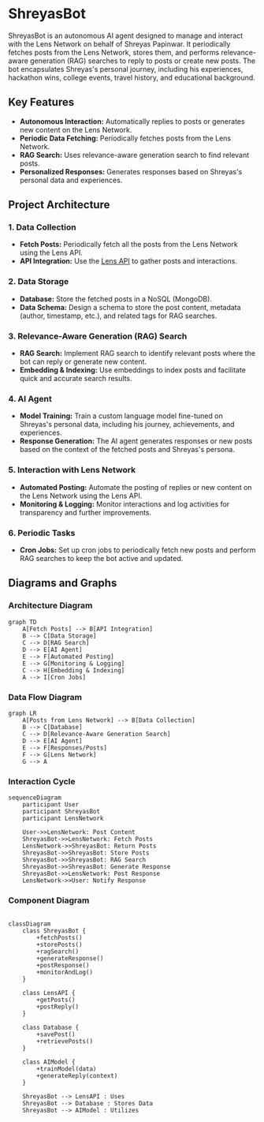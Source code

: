 # ShreyasBot  
  
ShreyasBot is an autonomous AI agent designed to manage and interact with the Lens Network on behalf of Shreyas Papinwar. It periodically fetches posts from the Lens Network, stores them, and performs relevance-aware generation (RAG) searches to reply to posts or create new posts. The bot encapsulates Shreyas's personal journey, including his experiences, hackathon wins, college events, travel history, and educational background.  
  
## Key Features  
- **Autonomous Interaction:** Automatically replies to posts or generates new content on the Lens Network.  
- **Periodic Data Fetching:** Periodically fetches posts from the Lens Network.  
- **RAG Search:** Uses relevance-aware generation search to find relevant posts.  
- **Personalized Responses:** Generates responses based on Shreyas's personal data and experiences.  
  
## Project Architecture  
  
### 1. Data Collection  
- **Fetch Posts:** Periodically fetch all the posts from the Lens Network using the Lens API.  
- **API Integration:** Use the [Lens API](https://dev-preview.lens.xyz/docs/getting-started) to gather posts and interactions.  
  
### 2. Data Storage  
- **Database:** Store the fetched posts in a NoSQL (MongoDB).  
- **Data Schema:** Design a schema to store the post content, metadata (author, timestamp, etc.), and related tags for RAG searches.  
  
### 3. Relevance-Aware Generation (RAG) Search  
- **RAG Search:** Implement RAG search to identify relevant posts where the bot can reply or generate new content.  
- **Embedding & Indexing:** Use embeddings to index posts and facilitate quick and accurate search results.  
  
### 4. AI Agent  
- **Model Training:** Train a custom language model fine-tuned on Shreyas's personal data, including his journey, achievements, and experiences.  
- **Response Generation:** The AI agent generates responses or new posts based on the context of the fetched posts and Shreyas's persona.  
  
### 5. Interaction with Lens Network  
- **Automated Posting:** Automate the posting of replies or new content on the Lens Network using the Lens API.  
- **Monitoring & Logging:** Monitor interactions and log activities for transparency and further improvements.  
  
### 6. Periodic Tasks  
- **Cron Jobs:** Set up cron jobs to periodically fetch new posts and perform RAG searches to keep the bot active and updated.  
  
## Diagrams and Graphs  
  
### Architecture Diagram  
  
```mermaid  
graph TD  
    A[Fetch Posts] --> B[API Integration]  
    B --> C[Data Storage]  
    C --> D[RAG Search]  
    D --> E[AI Agent]  
    E --> F[Automated Posting]  
    E --> G[Monitoring & Logging]  
    C --> H[Embedding & Indexing]  
    A --> I[Cron Jobs]
```

### Data Flow Diagram

```mermaid
graph LR  
    A[Posts from Lens Network] --> B[Data Collection]  
    B --> C[Database]  
    C --> D[Relevance-Aware Generation Search]  
    D --> E[AI Agent]  
    E --> F[Responses/Posts]  
    F --> G[Lens Network]  
    G --> A
```

### Interaction Cycle

```mermaid
sequenceDiagram  
    participant User  
    participant ShreyasBot  
    participant LensNetwork  
  
    User->>LensNetwork: Post Content  
    ShreyasBot->>LensNetwork: Fetch Posts  
    LensNetwork->>ShreyasBot: Return Posts  
    ShreyasBot->>ShreyasBot: Store Posts  
    ShreyasBot->>ShreyasBot: RAG Search  
    ShreyasBot->>ShreyasBot: Generate Response  
    ShreyasBot->>LensNetwork: Post Response  
    LensNetwork->>User: Notify Response  
```

### Component Diagram

```mermaid

classDiagram  
    class ShreyasBot {  
        +fetchPosts()  
        +storePosts()  
        +ragSearch()  
        +generateResponse()  
        +postResponse()  
        +monitorAndLog()  
    }  
      
    class LensAPI {  
        +getPosts()  
        +postReply()  
    }  
      
    class Database {  
        +savePost()  
        +retrievePosts()  
    }  
      
    class AIModel {  
        +trainModel(data)  
        +generateReply(context)  
    }  
      
    ShreyasBot --> LensAPI : Uses  
    ShreyasBot --> Database : Stores Data  
    ShreyasBot --> AIModel : Utilizes  
```


